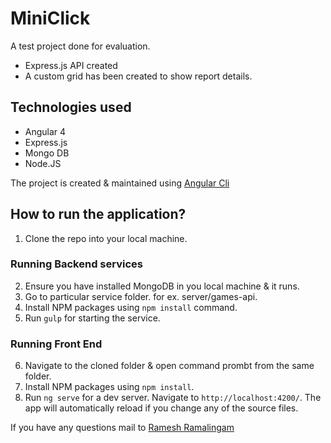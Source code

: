 # MiniClick

A test project done for evaluation. 
* Express.js API created
* A custom grid has been created to show report details.

## Technologies used

* Angular 4
* Express.js
* Mongo DB
* Node.JS

The project is created & maintained using [Angular Cli](https://cli.angular.io)

## How to run the application?
1. Clone the repo into your local machine.

### Running Backend services
2. Ensure you have installed MongoDB in you local machine & it runs.
3. Go to particular service folder. for ex. server/games-api.
4. Install NPM packages using `npm install` command.
5. Run `gulp` for starting the service.

### Running Front End
6. Navigate to the cloned folder & open command prombt from the same folder.
7. Install NPM packages using `npm install`.
8. Run `ng serve` for a dev server. Navigate to `http://localhost:4200/`. The app will automatically reload if you change any of the source files.

If you have any questions mail to [Ramesh Ramalingam](mailto:rrameshbtech@gmail.com)
